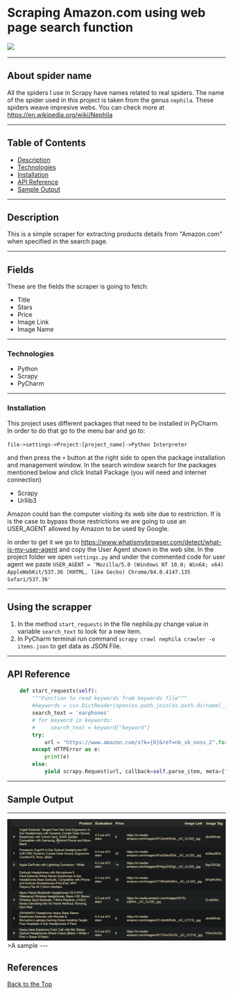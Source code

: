 # Scraping Amazon.com using web page search function


![](https://img.shields.io/badge/made_by-Ringdealer-blue)


---

## About spider name
All the spiders I use in Scrapy have names related to real spiders. The name of the spider used in this project is taken from the genus `nephila`. These spiders weave impresive webs. You can check more at https://en.wikipedia.org/wiki/Nephila



---

## Table of Contents
- [Description](#description)
- [Technologies](#technologies)
- [Installation](#installation)
- [API Reference](#api-reference)
- [Sample Output](#sample-ouput)


---

## Description
This is a simple scraper for extracting products details from "Amazon.com" when specified in the search page.

---

## Fields

These are the fields the scraper is going to fetch:
- Title
- Stars
- Price
- Image Link
- Image Name
---

### Technologies
- Python
- Scrapy
- PyCharm

---

### Installation
This project uses different packages that need to be installed in PyCharm. In order to do that go to the menu bar and go to:

`file->settings->Project:[project_name]->Python Interpreter`

 and then press the `+` button at the right side to open the package installation and management window. In the search window search for the packages mentioned below and click Install Package (you will need and internet connection)

 - Scrapy
 - Urllib3

  Amazon could ban the computer visiting its web site due to restriction. If is is the case to bypass those restrictions we are going to use an USER_AGENT allowed by Amazon to be used by Google. 

  In order to get it we go to https://www.whatismybrowser.com/detect/what-is-my-user-agent and copy the User Agent shown in the web site. In the project folder we open `settings.py` and under the commented code for user agent we paste
  `USER_AGENT = 'Mozilla/5.0 (Windows NT 10.0; Win64; x64) AppleWebKit/537.36 (KHTML, like Gecko) Chrome/84.0.4147.135 Safari/537.36'`

---
## Using the scrapper
1. In the method `start_requests` in the file nephila.py change value in variable `search_text` to look for a new item.
2. In PyCharm terminal run command `scrapy crawl nephila crawler -o items.json` to get data as JSON File. 
---

## API Reference
```python
    def start_requests(self):
        """Function to read keywords from keywords file"""
        #keywords = csv.DictReader(open(os.path.join(os.path.dirname(__file__), "../resources/keywords.csv")))
        search_text = 'earphones'
        # for keyword in keywords:
        #     search_text = keyword["keyword"]
        try:
            url = "https://www.amazon.com/s?k={0}&ref=nb_sb_noss_2".format(search_text)
        except HTTPError as e:
            print(e)
        else:
            yield scrapy.Request(url, callback=self.parse_item, meta={"search_text": search_text})

```

---

## Sample Output 

---
<img src="demo.jpg">
>A sample
---

## References

[Back to the Top](#Learn-to-Scrape-and-Analyze-Data)






> 



